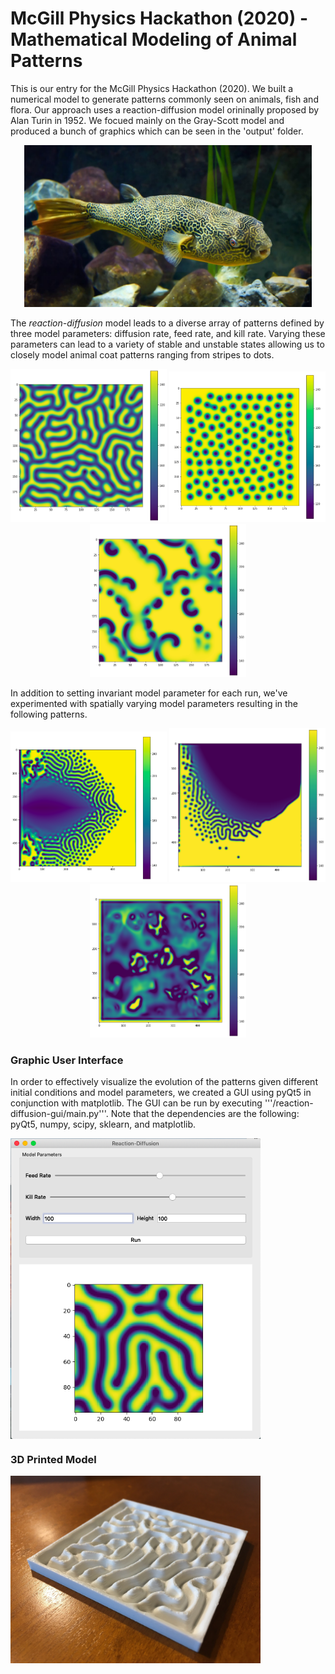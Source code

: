 # McGill Physics Hackathon (2020) - Mathematical Modeling of Animal Patterns

This is our entry for the McGill Physics Hackathon (2020). We built a numerical model to generate patterns commonly seen on animals, fish and flora. Our approach uses a reaction-diffusion model orininally proposed by Alan Turin in 1952. We focued mainly on the Gray-Scott model and produced a bunch of graphics which can be seen in the 'output' folder.

<p align="center">
  <img width="460" src="/output/images/fish.jpg">
</p>

The *reaction-diffusion* model leads to a diverse array of patterns defined by three model parameters: diffusion rate, feed rate, and kill rate. Varying these parameters can lead to a variety of stable and unstable states allowing us to closely model animal coat patterns ranging from stripes to dots.
	
<p align="center">
	<img width="250" src="/output/images/test9.png"/>
	<img width="250" src="/output/images/test15.png"/>
	<img width="250" src="/output/images/test11.png"/>
</p>

In addition to setting invariant model parameter for each run, we've experimented with spatially varying model parameters resulting in the following patterns.

<p align="center">
	<img width="250" src="/output/images/test16.png"/>
	<img width="250" src="/output/images/test10.png"/>
	<img width="250" src="/output/images/test13.png"/>
</p>



### Graphic User Interface

In order to effectively visualize the evolution of the patterns given different initial conditions and model parameters, we created a GUI using pyQt5 in conjunction with matplotlib. The GUI can be run by executing '''/reaction-diffusion-gui/main.py'''. Note that the dependencies are the following: pyQt5, numpy, scipy, sklearn, and matplotlib.

<img align="center" src="/output/images/gui.png"
	title="Application Running" width="400" />
	
### 3D Printed Model

<img align="center" src="/output/images/3d_print.jpg"
	title="Application Running" width="400" />


